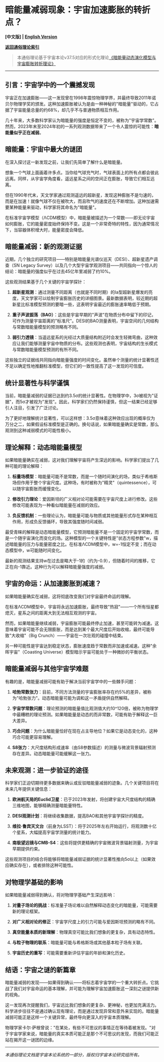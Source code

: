# 暗能量减弱现象：宇宙加速膨胀的转折点？

**[中文版] | [English Version](popular_theory_dark_energy_weakening_en.md)**

**[返回通俗理论索引](../popular_theory.md)**

> 本通俗理论基于宇宙本论v37.5对应的形式化理论[《暗能量动态演化模型与宇宙膨胀转折理论》](../formal_theory/formal_theory_dynamic_dark_energy.md)

---

## 引言：宇宙学中的一个震撼发现

宇宙正在加速膨胀——这一发现曾在1998年震惊物理学界，并最终导致2011年诺贝尔物理学奖的颁发。这种加速膨胀被认为是由一种神秘的"暗能量"驱动的，它占据了宇宙能量总量的约68%，却几乎不与普通物质相互作用。

几十年来，大多数科学家认为暗能量的强度是恒定不变的，被称为"宇宙学常数"。然而，2023年末至2024年初的一系列观测数据带来了一个令人震惊的可能性：**暗能量似乎正在减弱**。

## 暗能量：宇宙中最大的谜团

在深入探讨这一新发现之前，让我们先简单了解什么是暗能量。

想象一个气球上面画着许多点。当你给气球充气时，气球表面上的所有点都会彼此远离。同样，从宇宙学角度看，遥远星系之间的空间正在膨胀，导致它们相互远离。

但在1990年代末，天文学家通过观测遥远的超新星，发现这种膨胀不是匀速的，而是在加速！就像气球不仅在被吹大，而且吹气的速度还在不断增加。这种加速需要某种能量来驱动，科学家将其命名为"暗能量"。

在标准宇宙学模型（ΛCDM模型）中，暗能量被描述为一个常数——即无论宇宙如何膨胀，它的能量密度始终保持不变。这是一个非常奇特的特性，因为通常情况下，当容器体积增大时，能量密度会降低。

## 暗能量减弱：新的观测证据

近期，几个独立的研究项目——特别是暗能量光谱仪巡天（DESI）、超新星遗产调查（SN Legacy Survey）以及几个大型宇宙学观测项目——共同指向一个惊人的结论：暗能量的强度似乎在过去45亿年里减弱了约10%。

这些观测结果基于几个关键的宇宙学探针：

1. **超新星观测**：通过测量不同距离（也就是不同时期）的Ia型超新星爆发的亮度，天文学家可以绘制宇宙膨胀历史的详细图景。最新数据表明，较近期的超新星比标准模型预测的要暗一些，这表明宇宙最近的膨胀速率略低于预期。

2. **重子声波振荡（BAO）**：这些是宇宙早期的"声波"在物质分布中留下的印记，可作为测量宇宙距离的"标准尺"。DESI的BAO测量表明，宇宙空间的几何结构与常数暗能量模型的预测略有不同。

3. **弱引力透镜**：当遥远星系的光经过大质量结构附近时会发生轻微弯曲，这种效应让我们能够测量宇宙中物质的分布。这些观测也表明，宇宙结构的生长模式与常数暗能量模型预测的有所不同。

这些独立的证据线共同指向暗能量强度的时间变化。虽然单个测量的统计显著性还不足以确定性地推翻标准模型，但它们的一致性提高了这一发现的可信度。

## 统计显著性与科学谨慎

当前，暗能量减弱的证据已达到约3.5σ的统计显著性。在物理学中，3σ被视为"证据"，而5σ才被视为"发现"。因此，科学家们仍然保持谨慎，但这一结果已经足够引人注目，引发了广泛讨论。

为了更好地理解统计显著性，可以这样想：3.5σ意味着这种效应出现的概率仅为万分之二，如果假设标准模型是正确的。换句话说，如果暗能量确实是常数，那么观测到这种减弱模式的可能性极小。

## 理论解释：动态暗能量模型

如果暗能量确实在减弱，这对我们理解宇宙将产生深远的影响。科学家们提出了几种可能的理论解释：

1. **标量场模型**：暗能量可能不是常数，而是一个随时间演化的场，类似于希格斯场但作用于整个宇宙尺度。这种场，有时被称为"精灵"（quintessence），可以随宇宙膨胀而缓慢变化。

2. **修改引力理论**：爱因斯坦的广义相对论可能需要在宇宙尺度上进行修改。这些修改可能表现为一种看似暗能量在减弱的效应。

3. **负反馈机制**：一些理论认为，暗能量可能与物质或其他能量形式存在某种相互作用，形成负反馈循环，导致其强度随时间减弱。

最受青睐的解释是动态暗能量模型，它预测暗能量不是一个固定的宇宙学常数，而是一个随宇宙演化而变化的场。这种模型的一个关键特性是"状态方程参数"w，描述暗能量的压力与能量密度之比。在标准ΛCDM模型中，w=-1恒定不变；而在动态模型中，w可能随时间变化。

最新的观测结果支持w在过去是略大于-1的（约为-0.9），但随着时间的推移，它正在向-1靠近。这种行为可以解释暗能量强度的减弱。

## 宇宙的命运：从加速膨胀到减速？

如果暗能量确实在减弱，这将彻底改变我们对宇宙最终命运的理解。

在标准ΛCDM模型中，宇宙将永远加速膨胀，最终导致"热寂"——一个所有恒星都熄灭，星系之间的距离大到无法相互观测的宇宙。

然而，如果暗能量继续减弱，宇宙膨胀可能最终停止加速，甚至可能转为减速。这意味着宇宙可能不会无限膨胀，而是达到某个最大尺度后开始收缩，最终可能导致"大收缩"（Big Crunch）——宇宙在一次壮观的碰撞中结束。

另一种可能性是宇宙达到稳定状态，膨胀速度趋于常数而非加速或减速。这种"余晖宇宙"（Coasting Universe）模型暗示宇宙可能处于一种微妙的平衡状态。

## 暗能量减弱与其他宇宙学难题

有趣的是，暗能量减弱可能有助于解决当前宇宙学中的一些棘手问题：

1. **哈勃常数张力**：目前，不同方法测量的宇宙膨胀率存在约5%的差异，被称为"哈勃张力"。动态暗能量可能为调和这一矛盾提供自然解释。

2. **宇宙学常数问题**：理论预测的暗能量值比观测值大约10^120倍，被称为物理学中最糟糕的理论预测。如果暗能量是动态的而非常数，可能有助于解释这一巨大差异。

3. **巧合问题**：为什么暗能量恰好在现在占主导地位？如果它是动态变化的，这种巧合可能更容易理解。

4. **S8张力**：大尺度结构形成速率（由S8参数描述）的测量与微波背景辐射预测存在差异。动态暗能量可能缓解这一张力。

## 未来观测：进一步验证的途径

科学家们正迫切期待更多数据来确认或反驳暗能量减弱的迹象。几个关键项目将在未来几年提供关键信息：

1. **欧洲航天局的Euclid卫星**：已于2023年发射，将创建宇宙大尺度结构的精确三维地图，能够精确测量暗能量特性。

2. **DESI观测计划**：将继续收集数据，提高BAO和其他宇宙学探针的精度。

3. **维拉·鲁宾天文台**（前身为LSST）：将于2025年左右开始运行，将观测数十亿个星系，大幅提高宇宙学测量的统计能力。

4. **南极望远镜与CMB-S4**：这些将提供更精确的宇宙微波背景辐射测量，为宇宙早期提供约束。

这些观测项目的结合将能够将暗能量减弱证据的统计显著性推向5σ以上（如果效应确实存在），或者排除这种可能性。

## 对物理学基础的影响

如果暗能量减弱得到确认，将对物理学基础产生深远影响：

1. **对量子场论的挑战**：标准量子场论难以自然解释动态变化的暗能量，可能需要新的理论框架。

2. **对广义相对论的修正**：宇宙学尺度上的引力可能与爱因斯坦预测的略有不同。

3. **真空能量本质的新理解**：物理真空可能比我们想象的更复杂，具有动态特性。

4. **与粒子物理的联系**：暗能量可能与希格斯场或其他基本粒子场有关联。

5. **宇宙历史的重写**：可能需要重新评估宇宙的年龄和演化历史。

## 结语：宇宙之谜的新篇章

暗能量减弱的发现——如果得到确认——将标志着宇宙学的一个重大转折点。它挑战了我们对宇宙命运的基本理解，并可能为理解宇宙加速膨胀这一深刻之谜提供新的视角。

这一发现再次提醒我们，宇宙远比我们想象的更复杂、更神秘，也更加充满活力。科学进步往往不是通过确认现有理论，而是通过发现异常和意外来实现的。暗能量减弱可能正是这样一个关键异常，最终导向更深入的宇宙本质理解。

物理学家卡尔·萨根曾说："在某处，有些不可思议的事情正在等待着被发现。"对于宇宙学家来说，暗能量的真实本质可能正是那个不可思议的发现，而我们可能正站在揭开这一谜团的边缘。

---

*本通俗理论文档是宇宙本论系统的一部分，版权归宇宙本论研究组所有。* 